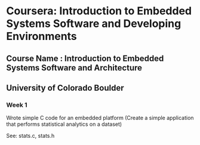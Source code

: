 # Coursera: Introduction to Embedded Systems Software and Developing Environments

## Course Name : Introduction to Embedded Systems Software and Architecture
## University of Colorado Boulder

### Week 1  
Wrote simple C code for an embedded platform (Create a simple application that performs statistical analytics on a dataset)

See: stats.c, stats.h


